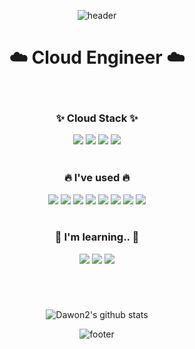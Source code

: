 <div align="center">
  
  ![header](https://capsule-render.vercel.app/api?type=waving&color=gradient&height=250&section=header&text=Dawon%20GitHub👋&animation=fadeIn&fontSize=60&fontColor=auto)
  # :cloud: Cloud Engineer :cloud:
  
  <br>
  
  ###  ✨ Cloud Stack ✨
  <img src="https://img.shields.io/badge/Linux-FCC624?style=flat-square&logo=Linux&logoColor=000000"/>
  <img src="https://img.shields.io/badge/AWS-232F3E?style=flat-square&logo=Amazon AWS&logoColor=ff7f00"/>
  <img src="https://img.shields.io/badge/Nutanix-024DA1?style=flat-square&logo=Nutanix&logoColor=9DD84B"/>
  <img src="https://img.shields.io/badge/KT Cloud-024DA1?style=flat-square"/>
  
  <br>
  <br>
  
  ### :fire: I've used :fire:
  <img src="https://img.shields.io/badge/Git-F05032?style=flat-square&logo=Git&logoColor=000000"/>
  <img src="https://img.shields.io/badge/CentOS-262577?style=flat-square&logo=CentOS&logoColor=ff7f00"/>
  <img src="https://img.shields.io/badge/Ubuntu-E95420?style=flat-square&logo=Ubuntu&logoColor=000000"/>
  <img src="https://img.shields.io/badge/Apache-D22128?style=flat-square&logo=Apache&logoColor=000000"/>
  <img src="https://img.shields.io/badge/Let's Encrypt-003A70?style=flat-square&logo=Let's Encrypt&logoColor=ff7f00"/>
  <img src="https://img.shields.io/badge/OpenVPN-EA7E20?style=flat-square&logo=OpenVPN&logoColor=000000"/>
  <img src="https://img.shields.io/badge/Grafana-F46800?style=flat-square&logo=Grafana&logoColor=000000"/>
  <img src="https://img.shields.io/badge/MySQL-4479A1?style=flat-square&logo=MySQL&logoColor=000000"/>
  
  
  
  <br>
  <br>
  
  ### 🌱 I'm learning.. 🌱
  <img src="https://img.shields.io/badge/Docker-2496ED?style=flat-square&logo=Docker&logoColor=000000"/>
  <img src="https://img.shields.io/badge/Kubernetes-326CE5?style=flat-square&logo=Kubernetes&logoColor=000000"/>
  <img src="https://img.shields.io/badge/Python-3776AB?style=flat-square&logo=Python&logoColor=FFFF00"/>


#
  
<br>

![Dawon2's github stats](https://github-readme-stats.vercel.app/api?username=Dawon2&show_icons=true)


  
![footer](https://capsule-render.vercel.app/api?type=waving&color=gradient&height=150&section=footer)
  
  
  
  
  
  
  
  
  
  
  
  
<!--
**Dawon2/Dawon2** is a ✨ _special_ ✨ repository because its `README.md` (this file) appears on your GitHub profile.

Here are some ideas to get you started:

- 🔭 I’m currently working on ...
- 🌱 I’m currently learning ...
- 👯 I’m looking to collaborate on ...
- 🤔 I’m looking for help with ...
- 💬 Ask me about ...
- 📫 How to reach me: ...
- 😄 Pronouns: ...
- ⚡ Fun fact: ...
-->



